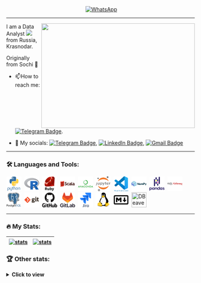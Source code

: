 <div id="counter" align="center">
<img src="https://komarev.com/ghpvc/?username=QuantumFluxx&style=flat-square&color=blue" alt=""/>
<a href="https://youtu.be/dQw4w9WgXcQ?t=43">
    <img src="https://img.shields.io/badge/Secret button-red?style=flat&logo=Wikiquote&logoColor=white" alt="WhatsApp"/>
  </a>
</div>

----------------

<p>
    <img src="https://media3.giphy.com/media/jsYfLXpibzkdr5sjZ8/giphy.gif?cid=ecf05e47a6whsdfeohn3rmhpyuzte2mcmjpihrvzgvpk5bdl&rid=giphy.gif&ct=g" align="right" width="410" height="280" />
   I am a Data Analyst <img src="https://media.giphy.com/media/WUlplcMpOCEmTGBtBW/giphy.gif" width="30"> from Russia, Krasnodar. 

Originally from Sochi 🌴

- :mailbox:How to reach me:[![Telegram Badge](https://img.shields.io/badge/-Telegram-blue?style=flat&logo=Telegram&logoColor=white)](https://t.me/alexander_rodikov/)</a>.
</p>

- :iphone: My socials: [![Telegram Badge](https://img.shields.io/badge/-Telegram-blue?style=flat&logo=Telegram&logoColor=white)](https://t.me/alexander_rodikov/), [![LinkedIn Badge](https://img.shields.io/badge/-LinkedIn-blue?style=flat&logo=LinkedIn&logoColor=white)](https://www.linkedin.com/in/rodikov-alexander/), [![Gmail Badge](https://img.shields.io/badge/-Gmail-white?style=flat&logo=Gmail&logoColor=black)](https://mail.google.com/mail/u/0/#inbox?compose=CllgCJqVxJrDFsBSHPXpKnHNccQQmjhXHsPlXvkTmlJBzTcFpMQBhLrMSNjXPHkJTqNfcNhxsWg)
    
-----------

### :hammer_and_wrench: Languages and Tools:
<div>
  <img src="https://github.com/devicons/devicon/blob/master/icons/python/python-original-wordmark.svg" title="Python" width="40" height="40"/>&nbsp;
  <img src="https://github.com/devicons/devicon/blob/master/icons/r/r-original.svg" title="R" alt="R" width="40" height="40"/>&nbsp;
  <img src="https://github.com/devicons/devicon/blob/master/icons/ruby/ruby-original-wordmark.svg" title="Ruby" alt="Ruby" width="40" height="40"/>&nbsp;
  <img src="https://github.com/devicons/devicon/blob/master/icons/scala/scala-original-wordmark.svg" title="Scala" alt="Scala" width="40" height="40"/>&nbsp;
  <img src="https://github.com/devicons/devicon/blob/master/icons/anaconda/anaconda-original-wordmark.svg" title="Anaconda" width="40" height="40"/>&nbsp;
  <img src="https://github.com/devicons/devicon/blob/master/icons/jupyter/jupyter-original-wordmark.svg" title="Jupyter" width="40" height="40"/>&nbsp;
  <img src="https://github.com/devicons/devicon/blob/master/icons/vscode/vscode-original-wordmark.svg" title="VSCode" width="40" height="40"/>&nbsp;
  <img src="https://github.com/devicons/devicon/blob/master/icons/numpy/numpy-original-wordmark.svg" title="NumPy" width="40" height="40"/>&nbsp;
  <img src="https://github.com/devicons/devicon/blob/master/icons/pandas/pandas-original-wordmark.svg" title="Pandas" alt="Pandas" width="40" height="40"/>&nbsp;
  <img src="https://github.com/devicons/devicon/blob/master/icons/sqlalchemy/sqlalchemy-original-wordmark.svg" title="SQLAlchemy" alt="SQLAlchemy" width="40" height="40"/>&nbsp;
  <img src="https://github.com/devicons/devicon/blob/master/icons/postgresql/postgresql-original-wordmark.svg" title="PostgreSQL" alt="PostgreSQL" width="40" height="40"/>&nbsp;
  <img src="https://github.com/devicons/devicon/blob/master/icons/git/git-original-wordmark.svg" title="Git" width="40" height="40"/>&nbsp;
  <img src="https://github.com/devicons/devicon/blob/master/icons/github/github-original-wordmark.svg" title="GitHub" width="40" height="40"/>&nbsp;
  <img src="https://github.com/devicons/devicon/blob/master/icons/gitlab/gitlab-original-wordmark.svg" title="GitLab" width="40" height="40"/>&nbsp;
  <img src="https://github.com/devicons/devicon/blob/master/icons/jira/jira-original-wordmark.svg" title="Jira" alt="Jira" width="40" height="40"/>&nbsp;
  <img src="https://github.com/devicons/devicon/blob/master/icons/linux/linux-original.svg" title="Linux" width="40" height="40"/>&nbsp;
  <img src="https://github.com/devicons/devicon/blob/master/icons/markdown/markdown-original.svg" title="Markdown" width="40" height="40"/>&nbsp;
  <img src="[https://github.com/devicons/devicon/blob/master/icons/markdown/markdown-original.svg]" title="DBeaver" width="40" height="40"/>&nbsp;
</div>

-------------

### :fire: My Stats:

| <a href="https://github.com/anuraghazra/github-readme-stats"><img align="center" src="https://github-readme-stats.vercel.app/api/top-langs?username=QuantumFluxx&show_icons=true&layout=compact&langs_count=8&hide=jupyter%20notebook&exclude_repo=DataCamp_projects&hide_border=true&theme=flag-india" alt="stats" /></a> | <a href="https://git.io/streak-stats"><img align="center" src="https://github-readme-streak-stats.herokuapp.com/?user=QuantumFluxx&hide_border=true" alt="stats" /></a></a> |
| ------------- | ------------- |


### :trophy: Other stats:

<details>
  <summary><b>Click to view</b></summary>

| <a href="https://github.com/anuraghazra/github-readme-stats"><img align="center" src="https://github-readme-stats.vercel.app/api?username=QuantumFluxx&show_icons=true&hide_border=true&include_all_commits=true&theme=flag-india&hide=contribs" /> | <a href="https://github.com/ryo-ma/github-profile-trophy"><img align="center" src="https://github-profile-trophy.vercel.app/?username=QuantumFluxx&theme=flat&row=2&column=3&margin-w=11.47&margin-h=11.47" /></a> |
| ------------- | ------------- |

</details>
  
